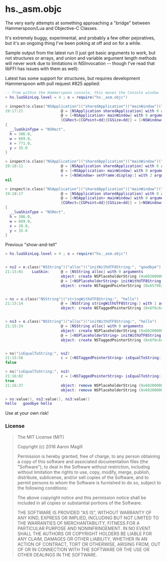 hs._asm.objc
============

The very early attempts at something approaching a "bridge" between Hammerspoon/Lua and Objective-C Classes.

It's extremely buggy, experimental, and probably a few other pejoratives, but it's an ongoing thing I've been poking at off and on for a while.

Sample output from the latest run (I just got basic arguments to work, but not structures or arrays, and union and variable argument length methods will never work due to limitations in NSInvocation -- though I've read that libFFI has issues with them as well):

Latest has some support for structures, but requires development Hammerspoon with pull request #825 applied:

~~~lua
-- from within the Hammerspoon console, this moves the Console window
> hs.luaSkinLog.level = 4 ; o = require("hs._asm.objc")

> inspect(o.class("NSApplication")("sharedApplication")("mainWindow")("frame"))
19:17:21                 @ = [NSApplication sharedApplication] with 0 arguments
                         @ = [<NSApplication> mainWindow] with 0 arguments
                         {CGRect={CGPoint=dd}{CGSize=dd}} = [<NSWindow> frame] with 0 arguments
{
  __luaSkinType = "NSRect",
  h = 386.0,
  w = 669.0,
  x = 771.0,
  y = 35.0
}

> inspect(o.class("NSApplication")("sharedApplication")("mainWindow")("setFrame:display:", {__luaSkinType="NSRect", x = 20, y = 35, h = 386, w = 669}, true))
19:18:11                 @ = [NSApplication sharedApplication] with 0 arguments
                         @ = [<NSApplication> mainWindow] with 0 arguments
                         v = [<NSWindow> setFrame:display:] with 2 arguments
nil

> inspect(o.class("NSApplication")("sharedApplication")("mainWindow")("frame"))
19:18:17                 @ = [NSApplication sharedApplication] with 0 arguments
                         @ = [<NSApplication> mainWindow] with 0 arguments
                         {CGRect={CGPoint=dd}{CGSize=dd}} = [<NSWindow> frame] with 0 arguments
{
  __luaSkinType = "NSRect",
  h = 386.0,
  w = 669.0,
  x = 20.0,
  y = 35.0
}
~~~

Previous "show-and-tell"

~~~lua
> hs.luaSkinLog.level = 4 ; o = require("hs._asm.objc")


> ns2 = o.class("NSString")("alloc")("initWithUTF8String:", "goodbye")
21:15:01    LuaSkin:     @ = [NSString alloc] with 0 arguments
                         object: create NSPlaceholderString (0x60200000c350)
                         @ = [<NSPlaceholderString> initWithUTF8String:] with 1 arguments
                         object: create NSTaggedPointerString (0x657962646f6f6775)


> ns = o.class("NSString")("stringWithUTF8String:", "hello")
21:15:14                 @ = [NSString stringWithUTF8String:] with 1 arguments
                         object: create NSTaggedPointerString (0x6f6c6c656855)


> ns3 = o.class("NSString")("alloc")("initWithUTF8String:", "hello")
21:15:24                 @ = [NSString alloc] with 0 arguments
                         object: create NSPlaceholderString (0x60200000c350)
                         @ = [<NSPlaceholderString> initWithUTF8String:] with 1 arguments
                         object: create NSTaggedPointerString (0x6f6c6c656855)


> ns("isEqualToString:", ns2)
21:15:58                 c = [<NSTaggedPointerString> isEqualToString:] with 1 arguments
false

> ns("isEqualToString:", ns3)
21:16:02                 c = [<NSTaggedPointerString> isEqualToString:] with 1 arguments
true
21:16:37                 object: remove NSPlaceholderString (0x60200000c350)
                         object: remove NSPlaceholderString (0x60200000c350)

> ns:value(), ns2:value(), ns3:value()
hello	goodbye	hello
~~~

Use at your own risk!

### License

> The MIT License (MIT)
>
> Copyright (c) 2016 Aaron Magill
>
> Permission is hereby granted, free of charge, to any person obtaining a copy of this software and associated documentation files (the "Software"), to deal in the Software without restriction, including without limitation the rights to use, copy, modify, merge, publish, distribute, sublicense, and/or sell copies of the Software, and to permit persons to whom the Software is furnished to do so, subject to the following conditions:
>
>The above copyright notice and this permission notice shall be included in all copies or substantial portions of the Software.
>
> THE SOFTWARE IS PROVIDED "AS IS", WITHOUT WARRANTY OF ANY KIND, EXPRESS OR IMPLIED, INCLUDING BUT NOT LIMITED TO THE WARRANTIES OF MERCHANTABILITY, FITNESS FOR A PARTICULAR PURPOSE AND NONINFRINGEMENT. IN NO EVENT SHALL THE AUTHORS OR COPYRIGHT HOLDERS BE LIABLE FOR ANY CLAIM, DAMAGES OR OTHER LIABILITY, WHETHER IN AN ACTION OF CONTRACT, TORT OR OTHERWISE, ARISING FROM, OUT OF OR IN CONNECTION WITH THE SOFTWARE OR THE USE OR OTHER DEALINGS IN THE SOFTWARE.
